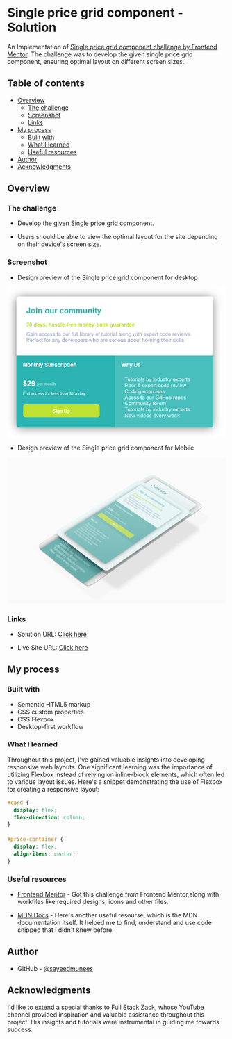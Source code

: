 # Single price grid component - Solution
An Implementation of [Single price grid component challenge by Frontend Mentor](https://www.frontendmentor.io/challenges/testimonials-grid-section-Nnw6J7Un7).  The challenge was to develop the given single price grid component, ensuring optimal layout on different screen sizes. 

## Table of contents

- [Overview](#overview)
  - [The challenge](#the-challenge)
  - [Screenshot](#screenshot)
  - [Links](#links)
- [My process](#my-process)
  - [Built with](#built-with)
  - [What I learned](#what-i-learned)
  - [Useful resources](#useful-resources)
- [Author](#author)
- [Acknowledgments](#acknowledgments)

## Overview

### The challenge


- Develop the given Single price grid component. 

- Users should be able to view the optimal layout for the site depending on their device's screen size.

### Screenshot

- Design preview of the Single price grid component for desktop

![Design preview of the Single price grid component for desktop](./screenshots/Screenshot-desktop-design.png)

- Design preview of the Single price grid component for Mobile

![Design preview of the Single price grid component for desktop](./screenshots/Screenshot-mobile.png)


### Links

- Solution URL: [Click here](https://github.com/sayeedmunees/pricing-card-frontend-mentor-challenge)

- Live Site URL: [Click here](https://sayeedmunees.github.io/pricing-card-frontend-mentor-challenge/)

## My process

### Built with

- Semantic HTML5 markup
- CSS custom properties
- CSS Flexbox
- Desktop-first workflow

### What I learned

Throughout this project, I've gained valuable insights into developing responsive web layouts. One significant learning was the importance of utilizing Flexbox instead of relying on inline-block elements, which often led to various layout issues. Here's a snippet demonstrating the use of Flexbox for creating a responsive layout:

```css
#card {
  display: flex;
  flex-direction: column;
}

#price-container {
  display: flex;
  align-items: center;
}
```

### Useful resources

- [Frontend Mentor](https://www.frontendmentor.io/challenges/single-price-grid-component-5ce41129d0ff452fec5abbbc) - Got this challenge from Frontend Mentor,along with workfiles like required designs, icons and other files.

- [MDN Docs](https://developer.mozilla.org/en-US/) - Here's another useful resourse, which is the MDN documentation itself. It helped me to find, understand and use code snipped that i didn't knew before.


## Author

- GitHub - [@sayeedmunees](https://github.com/sayeedmunees)

## Acknowledgments

I'd like to extend a special thanks to Full Stack Zack, whose YouTube channel provided inspiration and valuable assistance throughout this project. His insights and tutorials were instrumental in guiding me towards success.
